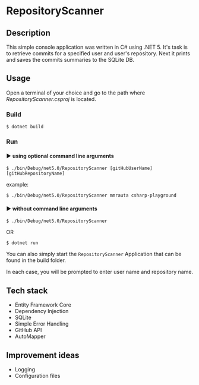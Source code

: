 # RepositoryScanner

## Description
This simple console application was written in C# using .NET 5.
It's task is to retrieve commits for a specified user and user's repository.
Next it prints and saves the commits summaries to the SQLite DB.


## Usage

Open a terminal of your choice and go to the path where *RepositoryScanner.csproj* is located.

### Build
```
$ dotnet build 
```
### Run

#### :arrow_forward: using optional command line arguments

```
$ ./bin/Debug/net5.0/RepositoryScanner [gitHubUserName] [gitHubRepositoryName] 
```
example:
```
$ ./bin/Debug/net5.0/RepositoryScanner mmrauta csharp-playground 
```

#### :arrow_forward: without command line arguments

```
$ ./bin/Debug/net5.0/RepositoryScanner
```

OR

```
$ dotnet run 
```
You can also simply start the `RepositoryScanner` Application that can be found in the build folder.

In each case, you will be prompted to enter user name and repository name.

## Tech stack
- Entity Framework Core
- Dependency Injection
- SQLite
- Simple Error Handling
- GitHub API
- AutoMapper

## Improvement ideas
- Logging
- Configuration files
